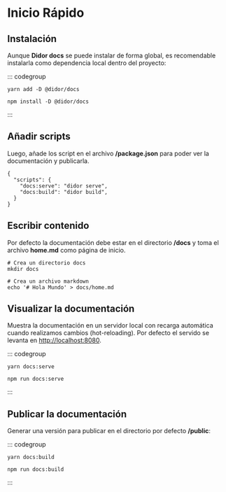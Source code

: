 # Inicio Rápido

## Instalación

Aunque **Didor docs** se puede instalar de forma global, es recomendable instalarla como dependencia local dentro del proyecto:

::: codegroup

```shell[yarn]
yarn add -D @didor/docs
```

```shell[npm]
npm install -D @didor/docs
```

:::

## Añadir scripts

Luego, añade los script en el archivo **/package.json** para poder ver la documentación y publicarla.

```json[package.json]
{
  "scripts": {
    "docs:serve": "didor serve",
    "docs:build": "didor build",
  }
}
```

## Escribir contenido

Por defecto la documentación debe estar en el directorio **/docs** y toma el archivo **home.md** como página de inicio.

```shell
# Crea un directorio docs
mkdir docs

# Crea un archivo markdown
echo '# Hola Mundo' > docs/home.md
```

## Visualizar la documentación

Muestra la documentación en un servidor local con recarga automática cuando realizamos cambios (hot-reloading). Por defecto el servido se levanta en [http://localhost:8080](http://localhost:8080).

::: codegroup

```sh[yarn]
yarn docs:serve
```

```sh[npm]
npm run docs:serve
```

:::

## Publicar la documentación

Generar una versión para publicar en el directorio por defecto **/public**:

::: codegroup

```shell[yarn]
yarn docs:build
```

```shell[npm]
npm run docs:build
```

:::
